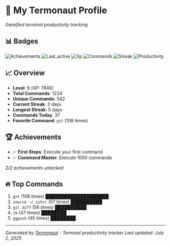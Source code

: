 # 🚀 My Termonaut Profile

*Gamified terminal productivity tracking*

## 📊 Badges

![Achievements](https://img.shields.io/badge/Achievements-5%2F10-blue?style=flat-square&logo=terminal&logoColor=white) ![Last_active](https://img.shields.io/badge/Last+Active-5h+ago-green?style=flat-square&logo=terminal&logoColor=white) ![Xp](https://img.shields.io/badge/XP-Level+9+%287846%2F10000%29-green?style=flat-square&logo=terminal&logoColor=white) ![Commands](https://img.shields.io/badge/Commands-1234-blue?style=flat-square&logo=terminal&logoColor=white) ![Streak](https://img.shields.io/badge/Streak-3+days-green?style=flat-square&logo=terminal&logoColor=white) ![Productivity](https://img.shields.io/badge/Productivity-80.0%25-green?style=flat-square&logo=terminal&logoColor=white) 

## 📈 Overview

- **Level**: 9 (XP: 7846)
- **Total Commands**: 1234
- **Unique Commands**: 542
- **Current Streak**: 3 days
- **Longest Streak**: 5 days
- **Commands Today**: 37
- **Favorite Command**: `gst` (108 times)

## 🏆 Achievements

- ✅ **First Steps**: Execute your first command
- ✅ **Command Master**: Execute 1000 commands

*2/2 achievements unlocked*

## 🔥 Top Commands

1. `gst` (108 times) ████████████████████
2. `source ~/.zshrc` (57 times) ██████████
3. `git diff` (56 times) ██████████
4. `tm` (47 times) ████████
5. `ggpush` (45 times) ████████

---

*Generated by [Termonaut](https://github.com/oiahoon/termonaut) - Terminal productivity tracker*
*Last updated: July 2, 2025*
